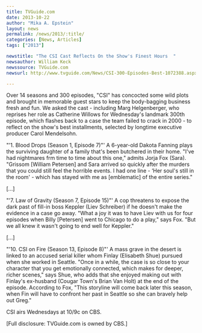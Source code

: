 ```yaml
---
title: TVGuide.com
date: 2013-10-22
author: "Mika A. Epstein"
layout: news
permalink: /news/2013/:title/
categories: [News, Articles]
tags: ["2013"]

newstitle: "The CSI Cast Reflects On the Show's Finest Hours  "
newsauthor: William Keck
newssource: TVGuide.com
newsurl: http://www.tvguide.com/News/CSI-300-Episodes-Best-1072388.aspx

---
```


Over 14 seasons and 300 episodes, "CSI" has concocted some wild plots and brought in memorable guest stars to keep the body-bagging business fresh and fun. We asked the cast - including Marg Helgenberger, who reprises her role as Catherine Willows for Wednesday's landmark 300th episode, which flashes back to a case the team failed to crack in 2000 - to reflect on the show's best installments, selected by longtime executive producer Carol Mendelsohn.

"'1. Blood Drops (Season 1, Episode 7)"' A 6-year-old Dakota Fanning plays the surviving daughter of a family that's been butchered in their home. "I've had nightmares frm time to time about this one," admits Jorja Fox (Sara). "Grissom [William Petersen] and Sara arrived so quickly after the murders that you could still feel the horrible events. I had one line - &#8216;Her soul's still in the room' - which has stayed with me as [emblematic] of the entire series."

[...]

"'7. Law of Gravity (Season 7, Episode 15)"' A cop threatens to expose the dark past of fill-in boss Keppler (Liev Schreiber) if he doesn't make the evidence in a case go away. "What a joy it was to have Liev with us for four episodes when Billy [Petersen] went to Chicago to do a play," says Fox. "But we all knew it wasn't going to end well for Keppler."

[...]

"'10. CSI on Fire (Season 13, Episode 8)"' A mass grave in the desert is linked to an accused serial killer whom Finlay (Elisabeth Shue) pursued when she worked in Seattle. "Once in a while, the case is so close to your character that you get emotionally connected, which makes for deeper, richer scenes," says Shue, who adds that she enjoyed making out with Finlay's ex-husband (Cougar Town's Brian Van Holt) at the end of the episode. According to Fox, "This storyline will come back later this season, when Fin will have to confront her past in Seattle so she can bravely help out Greg."

CSI airs Wednesdays at 10/9c on CBS.

[Full disclosure: TVGuide.com is owned by CBS.]

